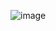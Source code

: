 ![image](https://github.com/Ko-udon/Algorithm/assets/79897135/a1eb6785-af3a-4a42-9d24-1f947ee615eb)
